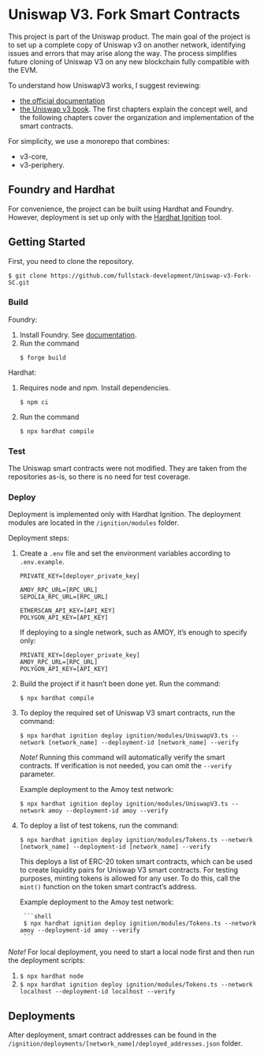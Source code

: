 # Uniswap V3. Fork Smart Contracts

This project is part of the Uniswap product. The main goal of the project is to set up a complete copy of Uniswap v3 on another network, identifying issues and errors that may arise along the way. The process simplifies future cloning of Uniswap V3 on any new blockchain fully compatible with the EVM.

To understand how UniswapV3 works, I suggest reviewing:
- [the official documentation](https://docs.uniswap.org/contracts/v3/overview)
- [the Uniswap v3 book](https://uniswapv3book.com/). The first chapters explain the concept well, and the following chapters cover the organization and implementation of the smart contracts.

For simplicity, we use a monorepo that combines:
- v3-core,
- v3-periphery.

## Foundry and Hardhat

For convenience, the project can be built using Hardhat and Foundry. However, deployment is set up only with the [Hardhat Ignition](https://hardhat.org/ignition/docs/getting-started#overview) tool.

## Getting Started

First, you need to clone the repository.

```shell
$ git clone https://github.com/fullstack-development/Uniswap-v3-Fork-SC.git
```

### Build

Foundry:
1. Install Foundry. See [documentation](https://book.getfoundry.sh/getting-started/installation).
2. Run the command
    ```shell
    $ forge build
    ```

Hardhat:
1. Requires node and npm. Install dependencies.
    ```shell
    $ npm ci
    ```
2. Run the command
    ```shell
    $ npx hardhat compile
    ```

### Test

The Uniswap smart contracts were not modified. They are taken from the repositories as-is, so there is no need for test coverage.

### Deploy

Deployment is implemented only with Hardhat Ignition. The deployment modules are located in the `/ignition/modules` folder.

Deployment steps:

1. Create a `.env` file and set the environment variables according to `.env.example`.

    ```shell
    PRIVATE_KEY=[deployer_private_key]

    AMOY_RPC_URL=[RPC_URL]
    SEPOLIA_RPC_URL=[RPC_URL]

    ETHERSCAN_API_KEY=[API_KEY]
    POLYGON_API_KEY=[API_KEY]
    ```

    If deploying to a single network, such as AMOY, it’s enough to specify only:

    ```shell
    PRIVATE_KEY=[deployer_private_key]
    AMOY_RPC_URL=[RPC_URL]
    POLYGON_API_KEY=[API_KEY]
    ```

2. Build the project if it hasn’t been done yet. Run the command:

    ```shell
    $ npx hardhat compile
    ```

3. To deploy the required set of Uniswap V3 smart contracts, run the command:

    ```shell
    $ npx hardhat ignition deploy ignition/modules/UniswapV3.ts --network [network_name] --deployment-id [network_name] --verify
    ```

    _Note!_ Running this command will automatically verify the smart contracts. If verification is not needed, you can omit the `--verify` parameter.

    Example deployment to the Amoy test network:

    ```shell
    $ npx hardhat ignition deploy ignition/modules/UniswapV3.ts --network amoy --deployment-id amoy --verify
    ```

4. To deploy a list of test tokens, run the command:

    ```shell
    $ npx hardhat ignition deploy ignition/modules/Tokens.ts --network [network_name] --deployment-id [network_name] --verify
    ```

    This deploys a list of ERC-20 token smart contracts, which can be used to create liquidity pairs for Uniswap V3 smart contracts. For testing purposes, minting tokens is allowed for any user. To do this, call the `mint()` function on the token smart contract’s address.

    Example deployment to the Amoy test network:

        ```shell
        $ npx hardhat ignition deploy ignition/modules/Tokens.ts --network amoy --deployment-id amoy --verify
        ```

_Note!_ For local deployment, you need to start a local node first and then run the deployment scripts:

1. `$ npx hardhat node`
2. `$ npx hardhat ignition deploy ignition/modules/Tokens.ts --network localhost --deployment-id localhost --verify`

## Deployments

After deployment, smart contract addresses can be found in the `/ignition/deployments/[network_name]/deployed_addresses.json` folder.
